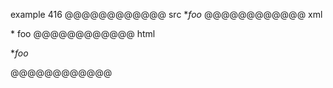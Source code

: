 example 416
@@@@@@@@@@@@ src
**foo*
@@@@@@@@@@@@ xml
<?xml version="1.0" encoding="UTF-8"?>
<!DOCTYPE document SYSTEM "CommonMark.dtd">
<document xmlns="http://commonmark.org/xml/1.0">
  <paragraph>
    <text>*</text>
    <emph>
      <text>foo</text>
    </emph>
  </paragraph>
</document>
@@@@@@@@@@@@ html
<p>*<em>foo</em></p>
@@@@@@@@@@@@
